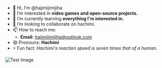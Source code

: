 - 👋 Hi, I’m @hajimijimijiha
- 👀 I’m interested in **video games and open-source projects.**
- 🌱 I’m currently learning **everything I'm interested in.**
- 💞️ I’m looking to collaborate on hachimi.
- 📫 How to reach me:  
  - **Email:** hajimijimijiha@outlook.com
- 😄 Pronouns: **Hachimi**
- ⚡ Fun fact: *Hachimi's reaction speed is seven times that of a human.*

![Test Image](chimi.jpg)
<!---
hajimijimijiha/hajimijimijiha is a ✨ special ✨ repository because its `README.md` (this file) appears on your GitHub profile.
You can click the Preview link to take a look at your changes.
--->
